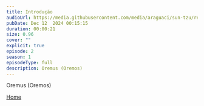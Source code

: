 ```yaml
---
title: Introdução
audioUrl: https://media.githubusercontent.com/media/araguaci/sun-tzu/refs/heads/main/public/audio/01-introducao.mp3
pubDate: Dec 12  2024 00:15:15
duration: 00:00:21
size: 0.96
cover: ""
explicit: true
episode: 2
season: 1
episodeType: full
description: Oremus (Oremos)
---
```

Oremus (Oremos)


<div class="text-center mt-16">
  <a class="btn btn-accent mt-9" href="/">Home</a>
</div>